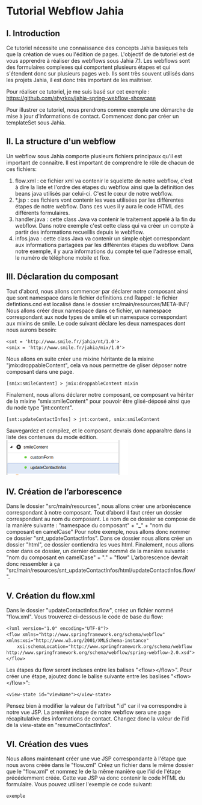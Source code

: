 Tutorial Webflow Jahia
======================

I. Introduction
---------------
Ce tutoriel nécessite une connaissance des concepts Jahia basiques tels que la création de vues ou l'édition de pages.
L'objectif de de tutoriel est de vous apprendre à réaliser des webflows sous Jahia 7.1. 
Les webflows sont des formulaires complexes qui comportent plusieurs étapes et qui s'étendent donc sur plusieurs pages web. 
Ils sont très souvent utilisés dans les projets Jahia, il est donc très important de les maîtriser. 

Pour réaliser ce tutoriel, je me suis basé sur cet exemple : https://github.com/shyrkov/jahia-spring-webflow-showcase

Pour illustrer ce tutoriel, nous prendrons comme exemple une démarche de mise à jour d'informations de contact.
Commencez donc par créer un templateSet sous Jahia.

II. La structure d'un webflow
-----------------------------
Un webflow sous Jahia comporte plusieurs fichiers principaux qu'il est important de connaître.
Il est important de comprendre le rôle de chacun de ces fichiers:
1. flow.xml : ce fichier xml va contenir le squelette de notre webflow, c'est à dire la liste et l'ordre des étapes du webflow ainsi que la définition des beans java utilisés par celui-ci. C'est le cœur de notre webflow.
2. *.jsp : ces fichiers vont contenir les vues utilisées par les différentes étapes de notre webflow. Dans ces vues il y aura le code HTML des différents formulaires.
3. handler.java : cette class Java va contenir le traitement appelé à la fin du webflow. Dans notre exemple c'est cette class qui va créer un compte à partir des informations recueillis depuis le weblflow.
4. infos.java : cette class Java va contenir un simple objet correspondant aux informations partagées par les différentes étapes du webflow. Dans notre exemple, il y aura informations du compte tel que l'adresse email, le numéro de téléphone mobile et fixe.  

III. Déclaration du composant
-----------------------------
Tout d'abord, nous allons commencer par déclarer notre composant ainsi que sont namespace dans le fichier definitions.cnd
Rappel : le fichier defintions.cnd est localisé dans le dossier src/main/resources/META-INF/
Nous allons créer deux namespace dans ce fichier, un namespace correspondant aux node types de smile et un namespace correspondant aux mixins de smile.
Le code suivant déclare les deux namespaces dont nous aurons besoin:
```
<snt = 'http://www.smile.fr/jahia/nt/1.0'>
<smix = 'http://www.smile.fr/jahia/mix/1.0'>
```
Nous allons en suite créer une mixine héritante de la mixine "jmix:droppableContent", cela va nous permettre de gliser déposer notre composant dans une page.
```
[smix:smileContent] > jmix:droppableContent mixin
```
Finalement, nous allons déclarer notre composant, ce composant va hériter de la mixine "smix:smileContent" pour pouvoir être glisé-déposé ainsi que du node type "jnt:content".
```
[snt:updateContactInfos] > jnt:content, smix:smileContent
```
Sauvegardez et compilez, et le composant devrais donc apparaître dans la liste des contenues du mode édition.
![alt text](img/screen-shot-2.jpg)

IV. Création de l’arborescence
------------------------------
Dans le dossier "src/main/resources", nous allons créer une arboréscence correspondant à notre composant.
Tout d’abord il faut créer un dossier correspondant au nom du composant. Le nom de ce dossier se compose de la manière suivante : "namespace du composant" + "_" + "nom du composant en camelCase"
Pour notre exemple, nous allons donc nommer ce dossier "snt\_updateContactInfos".
Dans ce dossier nous allons créer un dossier "html", ce dossier contiendra les vues html.
Finalement, nous allons créer dans ce dossier, un dernier dossier nommé de la manière suivante : "nom du composant en camelCase" + "." + "flow"
L’arborescence devrait donc ressembler à ça "src/main/resources/snt\_updateContactInfos/html/updateContactInfos.flow/".

V. Création du flow.xml
------------------------
Dans le dossier "updateContactInfos.flow", créez un fichier nommé "flow.xml".
Vous trouverez ci-dessous le code de base du flow:
```
<?xml version="1.0" encoding="UTF-8"?>
<flow xmlns="http://www.springframework.org/schema/webflow" xmlns:xsi="http://www.w3.org/2001/XMLSchema-instance" 
    xsi:schemaLocation="http://www.springframework.org/schema/webflow http://www.springframework.org/schema/webflow/spring-webflow-2.0.xsd">
</flow>
```
Les étapes du flow seront incluses entre les balises "\<flow>\</flow>".
Pour créer une étape, ajoutez donc le balise suivante entre les baslises "\<flow>\</flow>":
```
<view-state id="viewName"></view-state>    
```
Pensez bien à modifier la valeur de l'attribut "id" car il va correspondre à notre vue JSP. La première étape de notre
webflow sera une page récapitulative des informations de contact. Changez donc la valeur de l'id de la view-state en "resumeContactInfos".

VI. Création des vues
---------------------
Nous allons maintenant créer une vue JSP correspondante à l'étape que nous avons créée dans le "flow.xml"
Créez un fichier dans le même dossier que le "flow.xml" et nommez le de la même manière que l'id de l'étape précédemment créée.
Cette vue JSP va donc contenir le code HTML du formulaire. Vous pouvez utiliser l'exemple ce code suivant:
```
exemple
```

